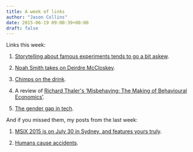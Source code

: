 ```yaml
---
title: A week of links
author: "Jason Collins"
date: 2015-06-19 09:00:39+00:00
draft: false
---
```


Links this week:

  1. [Storytelling about famous experiments tends to go a bit askew](http://timharford.com/2015/06/the-truth-about-our-norm-core/).

	
  2. [Noah Smith takes on Deirdre McCloskey](http://noahpinionblog.blogspot.com.au/2015/06/deirdre-mccloskey-says-things.html).

	
  3. [Chimps on the drink](http://www.theguardian.com/science/2015/jun/10/chimpanzees-bossou-south-eastern-guinea-habitual-drinking?CMP=share_btn_tw).

	
  4. A review of [Richard Thaler's ‘Misbehaving: The Making of Behavioural Economics’](http://www.ft.com/cms/s/0/552ee87c-f8d8-11e4-8e16-00144feab7de.html).

	
  5. [The gender gap in tech](http://qz.com/186072/the-ninja-economist-takes-on-your-attacks-over-the-lack-of-a-gender-gap-in-tech-salaries/).

And if you missed them, my posts from the last week:
	
  1. [MSiX 2015 is on July 30 in Sydney, and features yours truly](https://www.jasoncollins.blog/marketing-science-ideas-xchange-msix-2015/).

	
  2. [Humans cause accidents](https://www.jasoncollins.blog/the-human-factor-in-accidents/).


